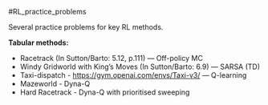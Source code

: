 #RL_practice_problems

Several practice problems for key RL methods.

**Tabular methods:** </br>
-  Racetrack (In Sutton/Barto: 5.12, p.111) — Off-policy MC
-  Windy Gridworld with King’s Moves (In Sutton/Barto: 6.9)  — SARSA (TD)
-  Taxi-dispatch - https://gym.openai.com/envs/Taxi-v3/ — Q-learning
-  Mazeworld - Dyna-Q
-  Hard Racetrack - Dyna-Q with prioritised sweeping
